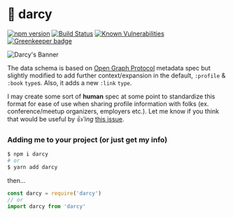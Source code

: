 # 👤 darcy

[![npm version](https://badge.fury.io/js/darcy.svg)](https://badge.fury.io/js/darcy) [![Build Status](https://travis-ci.org/darcyclarke/darcy.svg?branch=master)](https://travis-ci.org/darcyclarke/darcy) [![Known Vulnerabilities](https://snyk.io/test/github/darcyclarke/darcy/badge.svg)](https://snyk.io/test/github/darcyclarke/darcy) [![Greenkeeper badge](https://badges.greenkeeper.io/darcyclarke/darcy.svg)](https://greenkeeper.io/) 

![Darcy's Banner](https://user-images.githubusercontent.com/459713/54567108-245ebd00-49a9-11e9-9ff7-8c24895a4350.jpg)

The data schema is based on [Open Graph Protocol](http://ogp.me/) metadata spec but slightly modified to add further context/expansion in the default, `:profile` & `:book` `type`s. Also, it adds a new `:link` `type`.

I may create some sort of **human** spec at some point to standardize this format for ease of use when sharing profile information with folks (ex. conference/meetup organizers, employers etc.). Let me know if you think that would be useful by :+1:*'ing* [this issue](https://github.com/darcyclarke/darcy/issues/73).

### Adding me to your project (or just get my info)

```bash
$ npm i darcy
# or
$ yarn add darcy
```

then...

```js
const darcy = require('darcy')
// or 
import darcy from 'darcy'
```
